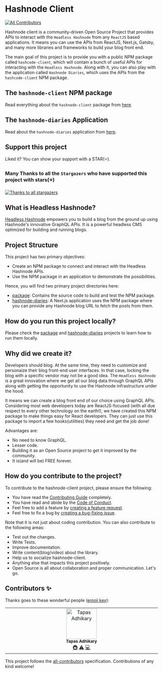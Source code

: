 # Hashnode Client
<!-- ALL-CONTRIBUTORS-BADGE:START - Do not remove or modify this section -->
[![All Contributors](https://img.shields.io/badge/all_contributors-1-orange.svg?style=flat-square)](#contributors-)
<!-- ALL-CONTRIBUTORS-BADGE:END -->

Hashnode client is a community-driven Open Source Project that provides APIs to interact with the `Headless Hashnode` from any `ReactJS` based applications. It means you can use the APIs from ReactJS, Next.js, Gatsby, and many more libraries and frameworks to build your blog front end.

The main goal of this project is to provide you with a public NPM package called `hashcode-client`, which will contain a bunch of useful APIs for interacting with the `Headless Hashnode`. Along with it, you can also play with the application called `Hashnode Diaries`, which uses the APIs from the `hashcode-client` NPM package.

## The `hashnode-client` NPM package
Read everything about the `hashnode-client` package from [here](./package/readme.md).

## The `hashnode-diaries` Application
Read about the `hashnode-diaries` application from [here](./hashnode-diaries/README.md).

## Support this project
Liked it? You can show your support with a STAR(⭐).

### Many Thanks to all the `Stargazers` who have supported this project with stars(⭐)

[![Thanks to all stargazers](https://git-lister.onrender.com/api/stars/CreoWis/hashnode-client?limit=15)](https://github.com/CreoWis/hashnode-client/stargazers)

## What is Headless Hashnode?
[Headless Hashnode](https://hashnode.com/headless) empowers you to build a blog from the ground up using Hashnode's innovative GraphQL APIs. It is a powerful headless CMS optimized for building and running blogs.

## Project Structure
This project has two primary objectives:
- Create an NPM package to connect and interact with the Headless Hashnode APIs.
- Use the NPM package in an application to demonstrate the possibilities.

Hence, you will find two primary project directories here:
- [package](./package/): Contains the source code to build and test the NPM package.
- [hashnode-diaries](./hashnode-diaries/): A Next.js application uses the NPM package where you can provide any Hashnode blog URL to fetch the posts from them.

## How do you run this project locally?
Please check the [package](./package/readme.md) and [hashnode-diaries](./hashnode-diaries/README.md) projects to learn how to run them locally.

## Why did we create it?
Developers should blog. At the same time, they need to customize and personaize their blog front-end user interfaces. In that case, locking the blog with a specific vendor may not be a good idea. The `Headless Hashnode` is a great innovation where we get all our blog data through GraphQL APIs along with getting the opportunity to use the Hashnode infrastructure under the hood.

It means we can create a blog front end of our choice using GraphQL APIs. Considering most web developers today are ReactJS-focused (with all due respect to every other technology on the earth!), we have created this NPM package to make things easy for React developers. They can just use this package to import a few hooks(utilities) they need and get the job done!

Advantages are:
- No need to know GraphQL.
- Lesser code.
- Building it as an Open Source project to get it improved by the community.
- It is(and will be) FREE forever.

## How do you contribute to the project?
To contribute to the hashnode-client project, please ensure the following:

- You have read the [Contributing Guide](https://github.com/CreoWis/hashnode-client/blob/main/CONTRIBUTING.md) completely.
- You have read and abide by the [Code of Conduct](https://github.com/CreoWis/hashnode-client/blob/main/CODE_OF_CONDUCT.md).
- Feel free to add a feature by [creating a feature request](https://github.com/CreoWis/hashnode-client/issues/new/choose).
- Feel free to fix a bug by [creating a bug-fixing issue](https://github.com/CreoWis/hashnode-client/issues/new/choose).

Note that it is not just about coding contribution. You can also contribute to the following areas:

- Test out the changes.
- Write Tests.
- Improve documentation.
- Write content(blog/video) about the library.
- Help us to socialize hashnode-client.
- Anything else that impacts this project positively.
- Open Source is all about collaboration and proper communication. Let's go.


## Contributors ✨

Thanks goes to these wonderful people ([emoji key](https://allcontributors.org/docs/en/emoji-key)):

<!-- ALL-CONTRIBUTORS-LIST:START - Do not remove or modify this section -->
<!-- prettier-ignore-start -->
<!-- markdownlint-disable -->
<table>
  <tbody>
    <tr>
      <td align="center" valign="top" width="14.28%"><a href="https://tapasadhikary.com"><img src="https://avatars.githubusercontent.com/u/3633137?v=4?s=100" width="100px;" alt="Tapas Adhikary"/><br /><sub><b>Tapas Adhikary</b></sub></a><br /><a href="#infra-atapas" title="Infrastructure (Hosting, Build-Tools, etc)">🚇</a> <a href="https://github.com/CreoWis/hashnode-client/commits?author=atapas" title="Tests">⚠️</a> <a href="https://github.com/CreoWis/hashnode-client/commits?author=atapas" title="Code">💻</a></td>
    </tr>
  </tbody>
</table>

<!-- markdownlint-restore -->
<!-- prettier-ignore-end -->

<!-- ALL-CONTRIBUTORS-LIST:END -->

This project follows the [all-contributors](https://github.com/all-contributors/all-contributors) specification. Contributions of any kind welcome!